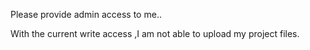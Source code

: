 Please provide admin access to me..

With the current write access ,I am not able to upload my project files.
